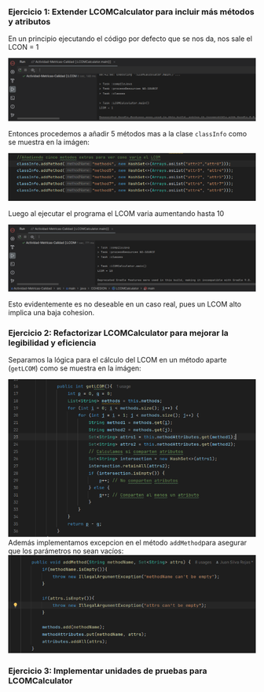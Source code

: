 ### Ejercicio 1: Extender LCOMCalculator para incluir más métodos y atributos  
En un principio ejecutando el código por defecto que se nos da, nos sale el LCON = 1  

![](img/LCOM=1.png)  
  
Entonces procedemos a añadir 5 métodos mas a la clase `classInfo` como se muestra en la imágen:  

![](img/LCOM=10.png)  
  
Luego al ejecutar el programa el LCOM varia aumentando hasta 10  

![](img/LCOM10.png)  

Esto evidentemente es no deseable en un caso real, pues un LCOM alto implica una baja cohesion.  

### Ejercicio 2: Refactorizar LCOMCalculator para mejorar la legibilidad y eficiencia  
  
Separamos la lógica para el cálculo del LCOM en un método aparte (`getLCOM`) como se muestra en la imágen:  

![](img/getLCOM.png)  
Además implementamos excepcion en el método `addMethod`para asegurar que los parámetros no sean vacíos:  
![](img/Excepciones.png)  
### Ejercicio 3:  Implementar unidades de pruebas para LCOMCalculator  

